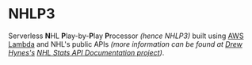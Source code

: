 # NHLP3
Serverless **N**HL **P**lay-by-**P**lay **P**rocessor *(hence NHLP3)* built using [AWS Lambda](https://aws.amazon.com/) and NHL's public APIs *(more information can be found at [Drew Hynes's](https://gitlab.com/dword4) [NHL Stats API Documentation project](https://gitlab.com/dword4/nhlapi/blob/master/stats-api.md))*.